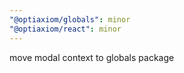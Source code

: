 ```yaml
---
"@optiaxiom/globals": minor
"@optiaxiom/react": minor
---
```


move modal context to globals package
